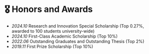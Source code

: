 # 🎖 Honors and Awards
- *2024.10* Research and Innovation Special Scholarship (Top 0.27%, awarded to 100 students university-wide)
- *2024.10* First-Class Academic Scholarship (Top 10%)
- *2022.06* Outstanding Graduates and Outstanding Thesis (Top 2%)
- *2019.11* First Prize Scholarship (Top 10%)
